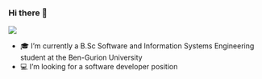 ### Hi there 👋

<!--
**danaSror/danaSror** is a ✨ _special_ ✨ repository because its `README.md` (this file) appears on your GitHub profile.

Here are some ideas to get you started:

- 🎓 I’m currently a B.Sc Software and Information Systems Engineering student at the Ben-Gurion University
- :computer: I’m looking for a software developer position
- 👯 I’m looking to collaborate on ...
- 🤔 I’m looking for help with ...
- 💬 Ask me about ...
- 📫 How to reach me: ...


-->
![](https://komarev.com/ghpvc/danaSror=your-github-username&color=ff69b4)
- 🎓 I’m currently a B.Sc Software and Information Systems Engineering student at the Ben-Gurion University
- :computer: I’m looking for a software developer position
